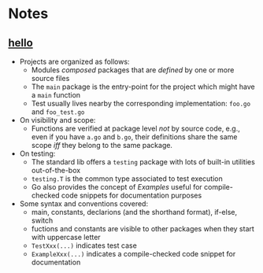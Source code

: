 # Notes

## [hello](./hello/)

- Projects are organized as follows:
  - Modules _composed_ packages that are _defined_ by one or more source files
  - The `main` package is the entry-point for the project which might have a `main` function
  - Test usually lives nearby the corresponding implementation: `foo.go` and `foo_test.go`
- On visibility and scope:
  - Functions are verified at package level _not_ by source code, e.g., even if you have `a.go`
    and `b.go`, their definitions share the same scope _iff_ they belong to the same package.
- On testing:
  - The standard lib offers a `testing` package with lots of built-in utilities out-of-the-box
  - `testing.T` is the common type associated to test execution
  - Go also provides the concept of _Examples_ useful for compile-checked code snippets for
    documentation purposes
- Some syntax and conventions covered:
  - main, constants, declarions (and the shorthand format), if-else, switch
  - fuctions and constants are visible to other packages when they start with uppercase letter
  - `TestXxx(...)` indicates test case
  - `ExampleXxx(...)` indicates a compile-checked code snippet for documentation
